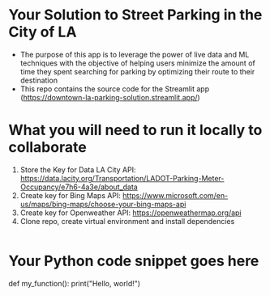 # **Your Solution to Street Parking in the City of LA**

- The purpose of this app is to leverage the power of live data and ML techniques with the objective of helping users minimize the amount of time they spent searching for parking by optimizing their route to their destination
- This repo contains the source code for the Streamlit app (https://downtown-la-parking-solution.streamlit.app/)

# **What you will need to run it locally to collaborate**

1. Store the Key for Data LA City API: https://data.lacity.org/Transportation/LADOT-Parking-Meter-Occupancy/e7h6-4a3e/about_data
2. Create key for Bing Maps API: https://www.microsoft.com/en-us/maps/bing-maps/choose-your-bing-maps-api
3. Create key for Openweather API: https://openweathermap.org/api
4. Clone repo, create virtual environment and install dependencies
    ```python
# Your Python code snippet goes here
def my_function():
    print("Hello, world!")



